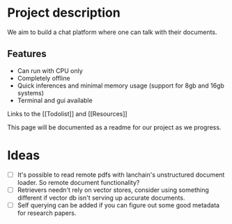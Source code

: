 # Project description

We aim to build a chat platform where one can talk with their documents. 

## Features
- Can run with CPU only
- Completely offline
- Quick inferences and minimal memory usage (support for 8gb and 16gb systems)
- Terminal and gui available

Links to the [[Todolist]] and [[Resources]]

This page will be documented as a readme for our project as we progress.

# Ideas
- [ ] It's possible to read remote pdfs with lanchain's unstructured document loader. So remote document functionality?
- [ ] Retrievers needn't rely on vector stores, consider using something different if vector db isn't serving up accurate documents.
- [ ] Self querying can be added if you can figure out some good metadata for research papers.